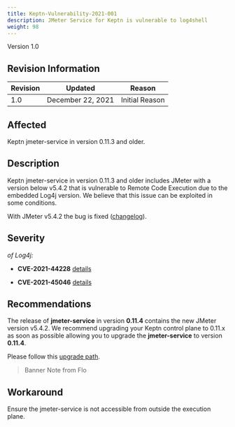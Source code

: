 ```yaml
---
title: Keptn-Vulnerability-2021-001
description: JMeter Service for Keptn is vulnerable to log4shell 
weight: 98
---
```


Version 1.0

## Revision Information 

| Revision |    Updated   |     Reason     |
|----------|:------------:|:--------------:|
| 1.0      | December 22, 2021 | Initial Reason |

## Affected

Keptn jmeter-service in version 0.11.3 and older.

## Description

Keptn jmeter-service in version 0.11.3 and older includes JMeter with a version below v5.4.2 that is vulnerable to Remote Code Execution due to the embedded Log4j version. We believe that this issue can be exploited in some conditions.

With JMeter v5.4.2 the bug is fixed ([changelog](https://jmeter.apache.org/changes.html)).

## Severity

*of Log4j:*

  * **CVE-2021-44228** [details](https://nvd.nist.gov/vuln/detail/CVE-2021-44228)

  * **CVE-2021-45046** [details](https://nvd.nist.gov/vuln/detail/CVE-2021-45046)

## Recommendations

The release of **jmeter-service** in version **0.11.4** contains the new JMeter version v5.4.2. We recommend upgrading your Keptn control plane to 0.11.x as soon as possible allowing you to upgrade the **jmeter-service** to version **0.11.4**.

Please follow this [upgrade path](https://keptn.sh/docs/0.11.x/operate/upgrade/#upgrade-from-keptn-0-11-x-to-keptn-0-11-4).

> Banner
> Note from Flo

## Workaround

Ensure the jmeter-service is not accessible from outside the execution plane.


